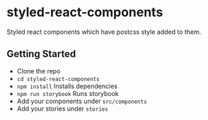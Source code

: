 # styled-react-components
Styled react components which have postcss style added to them.

## Getting Started

- Clone the repo
- `cd styled-react-components`
- `npm install` Installs dependencies
- `npm run storybook` Runs storybook
- Add your components under `src/components`
- Add your stories under `stories`
